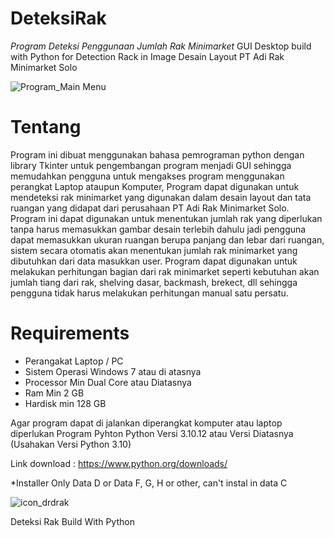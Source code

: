 # DeteksiRak
*Program Deteksi Penggunaan Jumlah Rak Minimarket*
GUI Desktop build with Python for Detection Rack in Image Desain Layout PT Adi Rak Minimarket Solo

![Program_Main Menu](https://github.com/SholehUyee/DeteksiRak/assets/120776794/4e41d8e5-da31-4ae9-9df7-bc2381b0cd10)

# Tentang
Program ini dibuat menggunakan bahasa pemrograman python dengan library Tkinter untuk pengembangan program menjadi GUI sehingga memudahkan pengguna untuk mengakses program menggunakan perangkat Laptop ataupun Komputer, Program dapat digunakan untuk mendeteksi rak minimarket yang digunakan dalam desain layout dan tata ruangan yang didapat dari perusahaan PT Adi Rak Minimarket Solo. Program ini dapat digunakan untuk menentukan jumlah rak yang diperlukan tanpa harus memasukkan gambar desain terlebih dahulu jadi pengguna dapat memasukkan ukuran ruangan berupa panjang dan lebar dari ruangan, sistem secara otomatis akan menentukan jumlah rak minimarket yang dibutuhkan dari data masukkan user. Program dapat digunakan untuk melakukan perhitungan bagian dari rak minimarket seperti kebutuhan akan jumlah tiang dari rak, shelving dasar, backmash, brekect, dll sehingga pengguna tidak harus melakukan perhitungan manual satu persatu.

# Requirements
- Perangakat Laptop / PC
- Sistem Operasi Windows 7 atau di atasnya
- Processor Min Dual Core atau Diatasnya
- Ram Min 2 GB
- Hardisk min 128 GB 

Agar program dapat di jalankan diperangkat komputer atau laptop diperlukan Program Pyhton
Python Versi 3.10.12 atau Versi Diatasnya (Usahakan Versi Python 3.10)

Link download : 
https://www.python.org/downloads/

*Installer Only Data D or Data F, G, H or other, can't instal in data C

![icon_drdrak](https://github.com/SholehUyee/DeteksiRak/assets/120776794/6c359daf-fe1e-4b9e-8243-88bf474c7e26)

Deteksi Rak Build With Python
 
